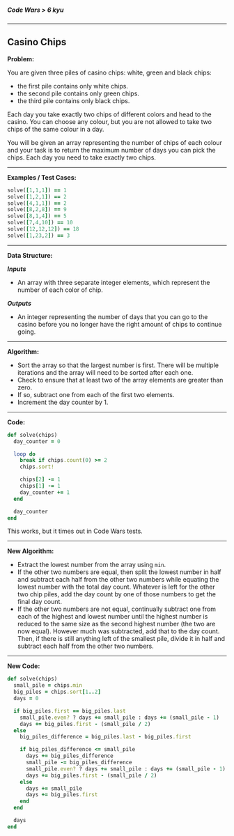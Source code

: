 ##### Code Wars > 6 kyu

---

## Casino Chips

**Problem:**  

You are given three piles of casino chips: white, green and black chips:

* the first pile contains only white chips.
* the second pile contains only green chips.
* the third pile contains only black chips.

Each day you take exactly two chips of different colors and head to the casino. You can choose any colour, but you are not allowed to take two chips of the same colour in a day.  

You will be given an array representing the number of chips of each colour and your task is to return the maximum number of days you can pick the chips. Each day you need to take exactly two chips.  

---

**Examples / Test Cases:**  

```ruby
solve([1,1,1]) == 1
solve([1,2,1]) == 2
solve([4,1,1]) == 2
solve([8,2,8]) == 9
solve([8,1,4]) == 5
solve([7,4,10]) == 10
solve([12,12,12]) == 18
solve([1,23,2]) == 3
```

---

**Data Structure:**  

**_Inputs_**

* An array with three separate integer elements, which represent the number of each color of chip.

**_Outputs_**

* An integer representing the number of days that you can go to the casino before you no longer have the right amount of chips to continue going.

---

**Algorithm:**  

* Sort the array so that the largest number is first. There will be multiple iterations and the array will need to be sorted after each one.
* Check to ensure that at least two of the array elements are greater than zero.
* If so, subtract one from each of the first two elements.
* Increment the day counter by 1.

---

**Code:**  

```ruby
def solve(chips)
  day_counter = 0

  loop do
    break if chips.count(0) >= 2
    chips.sort!

    chips[2] -= 1
    chips[1] -= 1
    day_counter += 1
  end

  day_counter
end
```

This works, but it times out in Code Wars tests. 

---

**New Algorithm:**

* Extract the lowest number from the array using `min`.
* If the other two numbers are equal, then split the lowest number in half and subtract each half from the other two numbers while equating the lowest number with the total day count. Whatever is left for the other two chip piles, add the day count by one of those numbers to get the final day count.
* If the other two numbers are not equal, continually subtract one from each of the highest and lowest number until the highest number is reduced to the same size as the second highest number (the two are now equal). However much was subtracted, add that to the day count. Then, if there is still anything left of the smallest pile, divide it in half and subtract each half from the other two numbers. 

---

**New Code:**

```ruby
def solve(chips)
  small_pile = chips.min
  big_piles = chips.sort[1..2]
  days = 0

  if big_piles.first == big_piles.last
    small_pile.even? ? days += small_pile : days += (small_pile - 1)
    days += big_piles.first - (small_pile / 2)
  else
    big_piles_difference = big_piles.last - big_piles.first

    if big_piles_difference <= small_pile
      days += big_piles_difference
      small_pile -= big_piles_difference
      small_pile.even? ? days += small_pile : days += (small_pile - 1)
      days += big_piles.first - (small_pile / 2)
    else
      days += small_pile
      days += big_piles.first
    end
  end

  days
end
```

